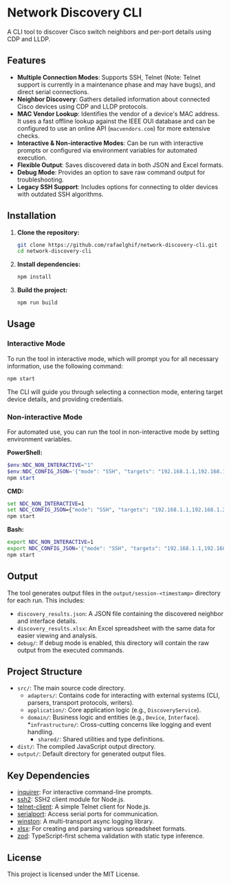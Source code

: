 # Network Discovery CLI

A CLI tool to discover Cisco switch neighbors and per-port details using CDP and LLDP.

## Features

* **Multiple Connection Modes**: Supports SSH, Telnet (Note: Telnet support is currently in a maintenance phase and may have bugs), and direct serial connections.
* **Neighbor Discovery**: Gathers detailed information about connected Cisco devices using CDP and LLDP protocols.
* **MAC Vendor Lookup**: Identifies the vendor of a device's MAC address. It uses a fast offline lookup against the IEEE OUI database and can be configured to use an online API (`macvendors.com`) for more extensive checks.
* **Interactive & Non-interactive Modes**: Can be run with interactive prompts or configured via environment variables for automated execution.
* **Flexible Output**: Saves discovered data in both JSON and Excel formats.
* **Debug Mode**: Provides an option to save raw command output for troubleshooting.
* **Legacy SSH Support**: Includes options for connecting to older devices with outdated SSH algorithms.

## Installation

1. **Clone the repository:**

    ```bash
    git clone https://github.com/rafaelghif/network-discovery-cli.git
    cd network-discovery-cli
    ```

2. **Install dependencies:**

    ```bash
    npm install
    ```

3. **Build the project:**

    ```bash
    npm run build
    ```

## Usage

### Interactive Mode

To run the tool in interactive mode, which will prompt you for all necessary information, use the following command:

```bash
npm start
```

The CLI will guide you through selecting a connection mode, entering target device details, and providing credentials.

### Non-interactive Mode

For automated use, you can run the tool in non-interactive mode by setting environment variables.

**PowerShell:**

```powershell
$env:NDC_NON_INTERACTIVE="1"
$env:NDC_CONFIG_JSON='{"mode": "SSH", "targets": "192.168.1.1,192.168.1.2", "credentials": {"username": "user", "password": "password"}}'
npm start
```

**CMD:**

```cmd
set NDC_NON_INTERACTIVE=1
set NDC_CONFIG_JSON={"mode": "SSH", "targets": "192.168.1.1,192.168.1.2", "credentials": {"username": "user", "password": "password"}}
npm start
```

**Bash:**

```bash
export NDC_NON_INTERACTIVE=1
export NDC_CONFIG_JSON='{"mode": "SSH", "targets": "192.168.1.1,192.168.1.2", "credentials": {"username": "user", "password": "password"}}'
npm start
```

## Output

The tool generates output files in the `output/session-<timestamp>` directory for each run. This includes:

* `discovery_results.json`: A JSON file containing the discovered neighbor and interface details.
* `discovery_results.xlsx`: An Excel spreadsheet with the same data for easier viewing and analysis.
* `debug/`: If debug mode is enabled, this directory will contain the raw output from the executed commands.

## Project Structure

* `src/`: The main source code directory.
  * `adapters/`: Contains code for interacting with external systems (CLI, parsers, transport protocols, writers).
  * `application/`: Core application logic (e.g., `DiscoveryService`).
  * `domain/`: Business logic and entities (e.g., `Device`, `Interface`).
  *`infrastructure/`: Cross-cutting concerns like logging and event handling.
    * `shared/`: Shared utilities and type definitions.
* `dist/`: The compiled JavaScript output directory.
* `output/`: Default directory for generated output files.

## Key Dependencies

* [inquirer](https://github.com/SBoudrias/Inquirer.js): For interactive command-line prompts.
* [ssh2](https://github.com/mscdex/ssh2): SSH2 client module for Node.js.
* [telnet-client](https://github.com/mvdnes/telnet-client): A simple Telnet client for Node.js.
* [serialport](https://github.com/serialport/node-serialport): Access serial ports for communication.
* [winston](https://github.com/winstonjs/winston): A multi-transport async logging library.
* [xlsx](https://sheetjs.com/): For creating and parsing various spreadsheet formats.
* [zod](https://zod.dev/): TypeScript-first schema validation with static type inference.

## License

This project is licensed under the MIT License.
